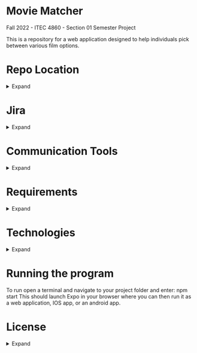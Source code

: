 # Movie Matcher
Fall 2022 - ITEC 4860 - Section 01 Semester Project

This is a repository for a web application designed to help individuals pick between various film options. 


# Repo Location
<details><summary>Expand</summary>
https://github.com/ITEC-4860/movie_matcher


OLD repo location: 
https://github.com/ITEC-4860/movie_match
  </details>
 
  
  
# Jira
<details><summary>Expand</summary>
https://calgordon.atlassian.net/jira/software/c/projects/MM/boards/1
  </details>
  
# Communication Tools
<details><summary>Expand</summary>
  Microsoft Teams
  Discord
  Slack
  </details>
  
  
# Requirements
<details><summary>Expand</summary>
  To run this app you will need a browser with Javascript, most do by default.
  To edit you will need a JS IDE such as Visual Studio Code or Webstorm.
  </details>
  

  
  
# Technologies
<details><summary>Expand</summary>
  React-Native
  NodeJS
  Django
  Expo CLI
  API
  Python
  Webstorm and Pycharm
  </details>


 # Running the program
To run open a terminal and navigate to your project folder and enter:
 npm start
This should launch Expo in your browser where you can then run it as a web application, IOS app, or an android app.
  </details>
  
# License
<details><summary>Expand</summary>
 This software is protected under GNU (General Public License).You may use it, provided that any modifications you make to it are available for others to use and modify in a       similar manner.
 https://www.gnu.org/licenses/gpl-3.0.html
  </details>
